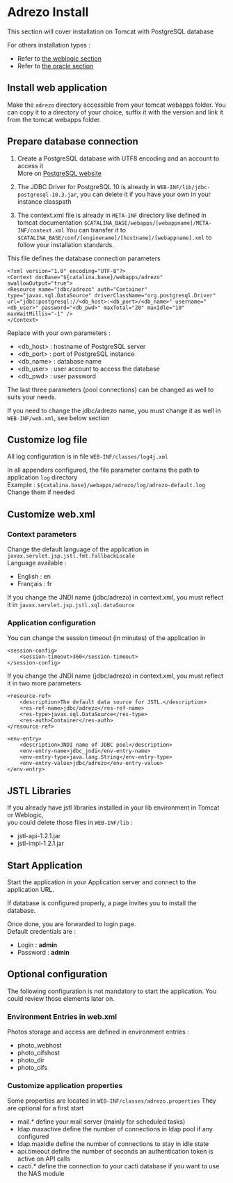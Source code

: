 # Adrezo Install

This section will cover installation on Tomcat with PostgreSQL database

For others installation types :
- Refer to [the weblogic section](./weblogic/) 
- Refer to [the oracle section](./oracle/)

## Install web application
Make the `adrezo` directory accessible from your tomcat webapps folder.
You can copy it to a directory of your choice, suffix it with the version and link it from the tomcat webapps folder.

## Prepare database connection

1. Create a PostgreSQL database with UTF8 encoding and an account to access it  
More on [PostgreSQL website](https://www.postgresql.org/docs/10/static/index.html)  

2. The JDBC Driver for PostgreSQL 10 is already in `WEB-INF/lib/jdbc-postgresql-10.3.jar`, you can delete it if you have your own in your instance classpath

3. The context.xml file is already in `META-INF` directory like defined in tomcat documentation `$CATALINA_BASE/webapps/[webappname]/META-INF/context.xml`
You can transfer it to `$CATALINA_BASE/conf/[enginename]/[hostname]/[webappname].xml` to follow your installation standards.

This file defines the database connection parameters
````
<?xml version="1.0" encoding="UTF-8"?>
<Context docBase="${catalina.base}/webapps/adrezo" swallowOutput="true">
<Resource name="jdbc/adrezo" auth="Container" type="javax.sql.DataSource" driverClassName="org.postgresql.Driver" url="jdbc:postgresql://<db_host>:<db_port>/<db_name>" username="<db_user>" password="<db_pwd>" maxTotal="20" maxIdle="10" maxWaitMillis="-1" />
</Context>
````
Replace with your own parameters :
- &lt;db_host&gt; : hostname of PostgreSQL server
- &lt;db_port&gt; : port of PostgreSQL instance
- &lt;db_name&gt; : database name
- &lt;db_user&gt; : user account to access the database
- &lt;db_pwd&gt; : user password

The last three parameters (pool connections) can be changed as well to suits your needs.

If you need to change the jdbc/adrezo name, you must change it as well in `WEB-INF/web.xml`, see below section

## Customize log file
All log configuration is in file `WEB-INF/classes/log4j.xml`

In all appenders configured, the file parameter contains the path to application `log` directory  
Example : `${catalina.base}/webapps/adrezo/log/adrezo-default.log`  
Change them if needed

## Customize web.xml

### Context parameters

Change the default language of the application in `javax.servlet.jsp.jstl.fmt.fallbackLocale`  
Language available :
- English : en
- Français : fr

If you change the JNDI name (jdbc/adrezo) in context.xml, you must reflect it in `javax.servlet.jsp.jstl.sql.dataSource`

### Application configuration
You can change the session timeout (in minutes) of the application in
````
<session-config>
	<session-timeout>360</session-timeout>	
</session-config>
````
If you change the JNDI name (jdbc/adrezo) in context.xml, you must reflect it in two more parameters
````
<resource-ref>
	<description>The default data source for JSTL.</description>
	<res-ref-name>jdbc/adrezo</res-ref-name>
	<res-type>javax.sql.DataSource</res-type>
	<res-auth>Container</res-auth>
</resource-ref>
	
<env-entry>
	<description>JNDI name of JDBC pool</description>
	<env-entry-name>jdbc_jndi</env-entry-name>
	<env-entry-type>java.lang.String</env-entry-type>
	<env-entry-value>jdbc/adrezo</env-entry-value>
</env-entry>
````
## JSTL Libraries
If you already have jstl libraries installed in your lib environment in Tomcat or Weblogic,  
you could delete those files in `WEB-INF/lib` :
- jstl-api-1.2.1.jar
- jstl-impl-1.2.1.jar

## Start Application
Start the application in your Application server and connect to the application URL.  

If database is configured properly, a page invites you to install the database.

Once done, you are forwarded to login page.  
Default credentials are :
- Login : __admin__
- Password : __admin__

## Optional configuration

The following configuration is not mandatory to start the application.
You could review those elements later on.

### Environment Entries in web.xml
Photos storage and access are defined in environment entries :
- photo_webhost
- photo_cifshost
- photo_dir
- photo_cifs


### Customize application properties
Some properties are located in `WEB-INF/classes/adrezo.properties`
They are optional for a first start

- mail.* define your mail server (mainly for scheduled tasks)
- ldap.maxactive define the number of connections in ldap pool if any configured
- ldap.maxidle define the number of connections to stay in idle state
- api.timeout define the number of seconds an authentication token is active on API calls
- cacti.* define the connection to your cacti database if you want to use the NAS module


